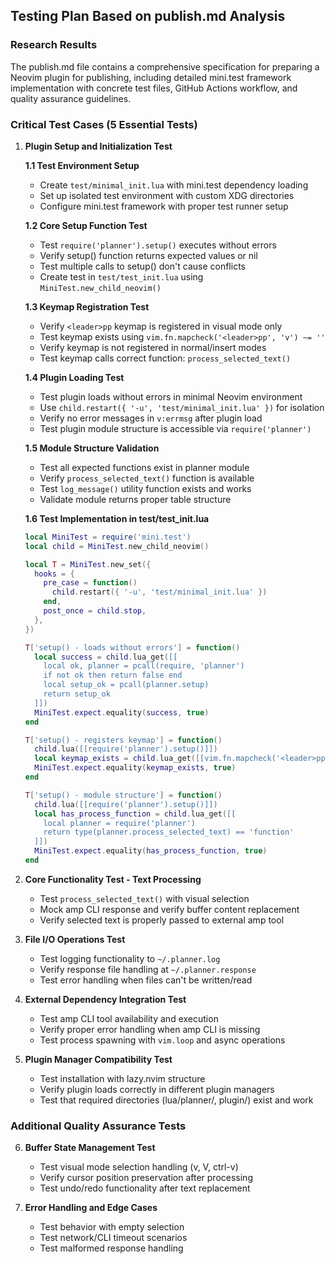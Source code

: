 ## Testing Plan Based on publish.md Analysis

### Research Results

The publish.md file contains a comprehensive specification for preparing a Neovim plugin for publishing, including detailed mini.test framework implementation with concrete test files, GitHub Actions workflow, and quality assurance guidelines.

### Critical Test Cases (5 Essential Tests)

1. **Plugin Setup and Initialization Test**

   **1.1 Test Environment Setup**
   - Create `test/minimal_init.lua` with mini.test dependency loading
   - Set up isolated test environment with custom XDG directories
   - Configure mini.test framework with proper test runner setup

   **1.2 Core Setup Function Test**
   - Test `require('planner').setup()` executes without errors
   - Verify setup() function returns expected values or nil
   - Test multiple calls to setup() don't cause conflicts
   - Create test in `test/test_init.lua` using `MiniTest.new_child_neovim()`

   **1.3 Keymap Registration Test**
   - Verify `<leader>pp` keymap is registered in visual mode only
   - Test keymap exists using `vim.fn.mapcheck('<leader>pp', 'v') ~= ''`
   - Verify keymap is not registered in normal/insert modes
   - Test keymap calls correct function: `process_selected_text()`

   **1.4 Plugin Loading Test**
   - Test plugin loads without errors in minimal Neovim environment
   - Use `child.restart({ '-u', 'test/minimal_init.lua' })` for isolation
   - Verify no error messages in `v:errmsg` after plugin load
   - Test plugin module structure is accessible via `require('planner')`

   **1.5 Module Structure Validation**
   - Test all expected functions exist in planner module
   - Verify `process_selected_text()` function is available
   - Test `log_message()` utility function exists and works
   - Validate module returns proper table structure

   **1.6 Test Implementation in test/test_init.lua**

   ```lua
   local MiniTest = require('mini.test')
   local child = MiniTest.new_child_neovim()
   
   local T = MiniTest.new_set({
     hooks = {
       pre_case = function()
         child.restart({ '-u', 'test/minimal_init.lua' })
       end,
       post_once = child.stop,
     },
   })
   
   T['setup() - loads without errors'] = function()
     local success = child.lua_get([[
       local ok, planner = pcall(require, 'planner')
       if not ok then return false end
       local setup_ok = pcall(planner.setup)
       return setup_ok
     ]])
     MiniTest.expect.equality(success, true)
   end
   
   T['setup() - registers keymap'] = function()
     child.lua([[require('planner').setup()]])
     local keymap_exists = child.lua_get([[vim.fn.mapcheck('<leader>pp', 'v') ~= '']])
     MiniTest.expect.equality(keymap_exists, true)
   end
   
   T['setup() - module structure'] = function()
     child.lua([[require('planner').setup()]])
     local has_process_function = child.lua_get([[
       local planner = require('planner')
       return type(planner.process_selected_text) == 'function'
     ]])
     MiniTest.expect.equality(has_process_function, true)
   end
   ```

2. **Core Functionality Test - Text Processing**
   - Test `process_selected_text()` with visual selection
   - Mock amp CLI response and verify buffer content replacement
   - Verify selected text is properly passed to external amp tool

3. **File I/O Operations Test**
   - Test logging functionality to `~/.planner.log`
   - Verify response file handling at `~/.planner.response`
   - Test error handling when files can't be written/read

4. **External Dependency Integration Test**
   - Test amp CLI tool availability and execution
   - Verify proper error handling when amp CLI is missing
   - Test process spawning with `vim.loop` and async operations

5. **Plugin Manager Compatibility Test**
   - Test installation with lazy.nvim structure
   - Verify plugin loads correctly in different plugin managers
   - Test that required directories (lua/planner/, plugin/) exist and work

### Additional Quality Assurance Tests

6. **Buffer State Management Test**
   - Test visual mode selection handling (v, V, ctrl-v)
   - Verify cursor position preservation after processing
   - Test undo/redo functionality after text replacement

7. **Error Handling and Edge Cases**
   - Test behavior with empty selection
   - Test network/CLI timeout scenarios
   - Test malformed response handling
